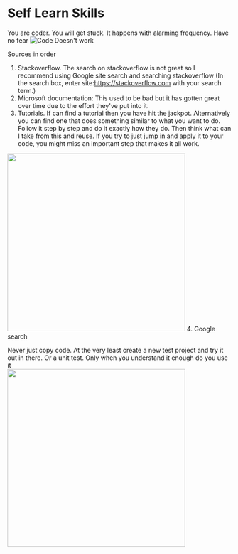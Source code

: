 # Self Learn Skills

You are coder. You will get stuck. It happens with alarming frequency. Have no fear
![Code Doesn't work](https://i.pinimg.com/736x/11/d2/c5/11d2c50b5172634115bc0ec8527bd9d3.jpg)

Sources in order
1. Stackoverflow. The search on stackoverflow is not great so I recommend using Google site search and searching stackoverflow (In the search box, enter site:https://stackoverflow.com with your search term.)
2. Microsoft documentation: This used to be bad but it has gotten great over time due to the effort they've put into it.
3. Tutorials. If can find a tutorial then you have hit the jackpot. Alternatively you can find one that does something similar to what you want to do. Follow it step by step and do it exactly how they do. Then think what can I take from this and reuse. If you try to just jump in and apply it to your code, you might miss an important step that makes it all work.
<img src="https://user-images.githubusercontent.com/63453969/176162656-34710c9b-dee6-4ec4-9ac9-e28a363ff9da.png" width="400" />
4. Google search

Never just copy code. At the very least create a new test project and try it out in there. Or a unit test. Only when you understand it enough do you use it  
<img src="https://i.pinimg.com/originals/36/66/b4/3666b4910d20541fe5805c6cfd613131.jpg" width="400" />


